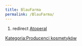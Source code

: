 ```yaml
---
title: BlauFarma
permalink: /BlauFarma/
---
```


1.  redirect [Atoperal](/atopedia/Atoperal "wikilink")

[Kategoria:Producenci kosmetyków](/atopedia/Kategoria:Producenci_kosmetyków "wikilink")